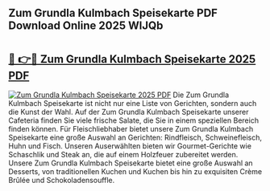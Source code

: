 ## Zum Grundla Kulmbach Speisekarte PDF Download Online 2025 WlJQb

# <h2><a href="http://gc6s9eo.nevu.top/?p=Zum+Grundla+Kulmbach+Speisekarte">🔗 👉🔴 Zum Grundla Kulmbach Speisekarte 2025 PDF</a></h2>

[![Zum Grundla Kulmbach Speisekarte 2025 PDF](https://i.imgur.com/dBaPXMq.png)](http://gc6s9eo.nevu.top/?p=Zum+Grundla+Kulmbach+Speisekarte)
Die Zum Grundla Kulmbach Speisekarte ist nicht nur eine Liste von Gerichten, sondern auch die Kunst der Wahl. Auf der Zum Grundla Kulmbach Speisekarte unserer Cafeteria finden Sie viele frische Salate, die Sie in einem speziellen Bereich finden können. Für Fleischliebhaber bietet unsere Zum Grundla Kulmbach Speisekarte eine große Auswahl an Gerichten: Rindfleisch, Schweinefleisch, Huhn und Fisch. Unseren Auserwählten bieten wir Gourmet-Gerichte wie Schaschlik und Steak an, die auf einem Holzfeuer zubereitet werden. Unsere Zum Grundla Kulmbach Speisekarte bietet eine große Auswahl an Desserts, von traditionellen Kuchen und Kuchen bis hin zu exquisiten Crème Brûlée und Schokoladensouffle.
